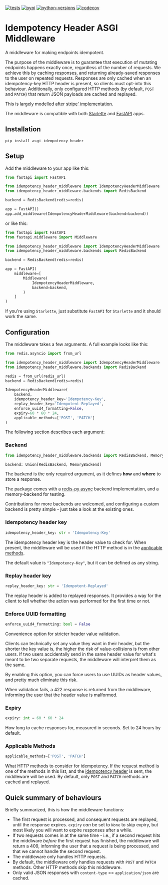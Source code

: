 [![tests](https://github.com/sondrelg/asgi-idempotency-header/actions/workflows/test.yml/badge.svg)](https://github.com/sondrelg/asgi-idempotency-header/actions/workflows/test.yml)
[![pypi](https://img.shields.io/pypi/v/asgi-idempotency-header.svg)](https://pypi.org/project/drf-openapi-tester/)
[![python-versions](https://img.shields.io/badge/python-3.8%2B-blue)](https://pypi.org/project/asgi-idempotency-header)
[![codecov](https://codecov.io/gh/sondrelg/asgi-idempotency-header/branch/main/graph/badge.svg?token=UOJTCSY8H7)](https://codecov.io/gh/sondrelg/asgi-idempotency-header)

# Idempotency Header ASGI Middleware

A middleware for making endpoints idempotent.

The purpose of the middleware is to guarantee that execution of mutating endpoints happens exactly once,
regardless of the number of requests.
We achieve this by caching responses, and returning already-saved responses to the user on repeated requests.
Responses are only cached when an idempotency-key HTTP header is present, so clients must opt-into this behaviour.
Additionally, only configured HTTP methods (by default, `POST` and `PATCH`) that return JSON payloads are cached and replayed.

This is largely modelled after [stripe' implementation](https://stripe.com/docs/api/idempotent_requests).

The middleware is compatible with both [Starlette](https://github.com/encode/starlette)
and [FastAPI](https://github.com/tiangolo/fastapi) apps.

## Installation

```
pip install asgi-idempotency-header
```

## Setup

Add the middleware to your app like this:

```python
from fastapi import FastAPI

from idempotency_header_middleware import IdempotencyHeaderMiddleware
from idempotency_header_middleware.backends import RedisBackend

backend = RedisBackend(redis=redis)

app = FastAPI()
app.add_middleware(IdempotencyHeaderMiddleware(backend=backend))
```

or like this:

```python
from fastapi import FastAPI
from fastapi.middleware import Middleware

from idempotency_header_middleware import IdempotencyHeaderMiddleware
from idempotency_header_middleware.backends import RedisBackend

backend = RedisBackend(redis=redis)

app = FastAPI(
    middleware=[
        Middleware(
            IdempotencyHeaderMiddleware,
            backend=backend,
        )
    ]
)
```

If you're using `Starlette`, just substitute `FastAPI` for `Starlette` and it should work the same.

## Configuration

The middleware takes a few arguments. A full example looks like this:

```python
from redis.asyncio import from_url

from idempotency_header_middleware import IdempotencyHeaderMiddleware
from idempotency_header_middleware.backends import RedisBackend

redis = from_url(redis_url)
backend = RedisBackend(redis=redis)

IdempotencyHeaderMiddleware(
    backend,
    idempotency_header_key='Idempotency-Key',
    replay_header_key='Idempotent-Replayed',
    enforce_uuid4_formatting=False,
    expiry=60 * 60 * 24,
    applicable_methods=['POST', 'PATCH']
)
```

The following section describes each argument:

### Backend

```python
from idempotency_header_middleware.backends import RedisBackend, MemoryBackend

backend: Union[RedisBackend, MemoryBackend]
```

The backend is the only required argument, as it defines **how** and **where** to store a response.

The package comes with a [redis-py async](https://github.com/redis/redis-py) backend implementation, and a
memory-backend for testing.

Contributions for more backends are welcomed, and configuring a custom backend is pretty simple - just take a look at
the existing ones.

### Idempotency header key

```python
idempotency_header_key: str = 'Idempotency-Key'
```

The idempotency header key is the header value to check for. When present, the middleware will be used if the HTTP
method is in the [applicable methods](#applicable-methods).

The default value is `"Idempotency-Key"`, but it can be defined as any string.

### Replay header key

```python
replay_header_key: str = 'Idempotent-Replayed'
```

The replay header is added to replayed responses. It provides a way for the client to tell whether the action was
performed for the first time or not.

### Enforce UUID formatting

```python
enforce_uuid4_formatting: bool = False
```

Convenience option for stricter header value validation.

Clients can technically set any value they want in their header,
but the shorter the key value is, the higher the risk of value-collisions is from other users.
If two users accidentally send in the same header value for what's meant to be two separate requests,
the middleware will interpret them as the same.

By enabling this option, you can force users to use UUIDs as header values, and pretty much eliminate this risk.

When validation fails, a 422 response is returned from the middleware, informing the user that the header value is malformed.

### Expiry

```python
expiry: int = 60 * 60 * 24
```

How long to cache responses for, measured in seconds. Set to 24 hours by default.

### Applicable Methods

```python
applicable_methods=['POST', 'PATCH']
```

What HTTP methods to consider for idempotency. If the request method is one of the methods in this list, and the
[idempotency header](#idempotency-header-key) is sent, the middleware will be used. By default, only `POST`
and `PATCH` methods are cached and replayed.

## Quick summary of behaviours

Briefly summarized, this is how the middleware functions:

- The first request is processed, and consequent requests are replayed, until the response expires.
  `expiry` *can* be set to `None` to skip expiry, but most likely you will want to expire responses
  after a while.
- If two requests comes in at the same time - i.e., if a second request hits the middlware *before*
  the first request has finished, the middleware will return a 409, informing the user that a request
  is being processed, and that we cannot handle the second request.
- The middleware only handles HTTP requests.
- By default, the middleware only handles requests with `POST` and `PATCH` methods. Other HTTP methods skip this middleware.
- Only valid JSON responses with `content-type` == `application/json` are cached.

